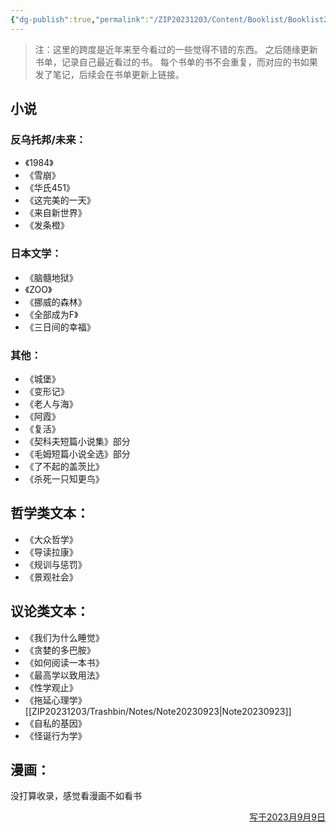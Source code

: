 ```yaml
---
{"dg-publish":true,"permalink":"/ZIP20231203/Content/Booklist/Booklist20230909/","title":"书单|230909","created":"","updated":""}
---
```



> 注：这里的跨度是近年来至今看过的一些觉得不错的东西。
> 之后随缘更新书单，记录自己最近看过的书。
> 每个书单的书不会重复，而对应的书如果发了笔记，后续会在书单更新上链接。
## 小说
### 反乌托邦/未来：
- 《1984》
- 《雪崩》
- 《华氏451》
- 《这完美的一天》
- 《来自新世界》
- 《发条橙》
### 日本文学：
- 《脑髓地狱》
- 《ZOO》
- 《挪威的森林》
- 《全部成为F》
- 《三日间的幸福》
### 其他：
- 《城堡》
- 《变形记》
- 《老人与海》
- 《阿霞》
- 《复活》
- 《契科夫短篇小说集》部分
- 《毛姆短篇小说全选》部分
- 《了不起的盖茨比》
- 《杀死一只知更鸟》
## 哲学类文本：
- 《大众哲学》
- 《导读拉康》
- 《规训与惩罚》
- 《景观社会》
## 议论类文本：
- 《我们为什么睡觉》
- 《贪婪的多巴胺》
- 《如何阅读一本书》
- 《最高学以致用法》
- 《性学观止》
- 《拖延心理学》[[ZIP20231203/Trashbin/Notes/Note20230923\|Note20230923]]
- 《自私的基因》
- 《怪诞行为学》
## 漫画：
没打算收录，感觉看漫画不如看书

<p align="right"><u>写于2023月9月9日</u></p>